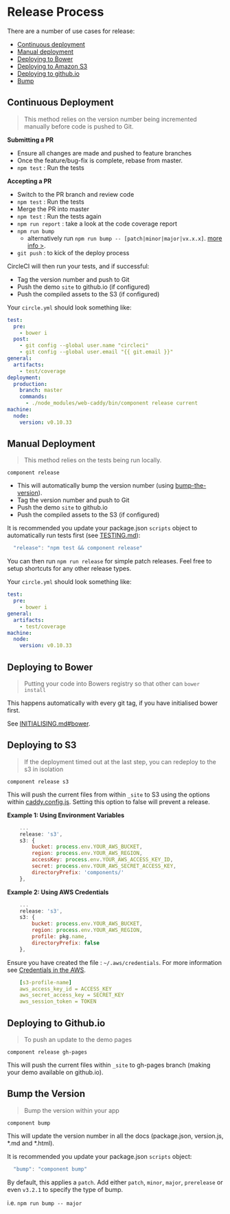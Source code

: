 # Release Process

There are a number of use cases for release:

 * [Continuous deployment](#continuous-deployment)
 * [Manual deployment](#manual-deployment)
 * [Deploying to Bower](#deploying-to-bower)
 * [Deploying to Amazon S3](#deploying-to-amazon-s3)
 * [Deploying to github.io](#deploying-to-github.io)
 * [Bump](#bump-the-version)

## Continuous Deployment

> This method relies on the version number being incremented manually before code is pushed to Git.

**Submitting a PR**
 * Ensure all changes are made and pushed to feature branches
 * Once the feature/bug-fix is complete, rebase from master.
 * `npm test` : Run the tests

**Accepting a PR**
 * Switch to the PR branch and review code
 * `npm test` : Run the tests
 * Merge the PR into master
 * `npm test` : Run the tests again
 * `npm run report` :  take a look at the code coverage report
 * `npm run bump`
   * alternatively run `npm run bump -- [patch|minor|major|vx.x.x]`. [more info >](#bump-the-version).
 * `git push` : to kick of the deploy process

CircleCI will then run your tests, and if successful:
 * Tag the version number and push to Git
 * Push the demo `site` to github.io (if configured)
 * Push the compiled assets to the S3 (if configured)

Your `circle.yml` should look something like:

```yml
test:
  pre:
    - bower i
  post:
    - git config --global user.name "circleci"
    - git config --global user.email "{{ git.email }}"
general:
  artifacts:
    - test/coverage
deployment:
  production:
    branch: master
    commands:
      - ./node_modules/web-caddy/bin/component release current
machine:
  node:
    version: v0.10.33
```

## Manual Deployment

> This method relies on the tests being run locally.

`component release`

   * This will automatically bump the version number (using [bump-the-version](#bump-the-version)).
   * Tag the version number and push to Git
   * Push the demo `site` to github.io
   * Push the compiled assets to the S3 (if configured)

It is recommended you update your package.json `scripts` object to automatically run tests first (see [TESTING.md](TESTING.md)):

```javascript
  "release": "npm test && component release"
```

You can then run `npm run release` for simple patch releases. Feel free to setup shortcuts for any other release types.

Your `circle.yml` should look something like:

```yml
test:
  pre:
    - bower i
general:
  artifacts:
    - test/coverage
machine:
  node:
    version: v0.10.33
```

## Deploying to Bower

> Putting your code into Bowers registry so that other can `bower install`

This happens automatically with every git tag, if you have initialised bower first.

See [INITIALISING.md#bower](INITIALISING.md#bower).

## Deploying to S3

> If the deployment timed out at the last step, you can redeploy to the s3 in isolation

`component release s3`

This will push the current files from within `_site` to S3 using the options within [caddy.config.js](boilerplate/caddy.config.js).
Setting this option to false will prevent a release.

**Example 1: Using Environment Variables**
```javascript
    ...
    release: 's3',
    s3: {
        bucket: process.env.YOUR_AWS_BUCKET,
        region: process.env.YOUR_AWS_REGION,
        accessKey: process.env.YOUR_AWS_ACCESS_KEY_ID,
        secret: process.env.YOUR_AWS_SECRET_ACCESS_KEY,
        directoryPrefix: 'components/'
    },
```

**Example 2: Using AWS Credentials**
```javascript
    ...
    release: 's3',
    s3: {
        bucket: process.env.YOUR_AWS_BUCKET,
        region: process.env.YOUR_AWS_REGION,
        profile: pkg.name,
        directoryPrefix: false
    },
```
Ensure you have created the file : `~/.aws/credentials`. For more information see [Credentials in the AWS](http://blogs.aws.amazon.com/security/post/Tx3D6U6WSFGOK2H/A-New-and-Standardized-Way-to-Manage-Credentials-in-the-AWS-SDKs#).

```yml
    [s3-profile-name]
    aws_access_key_id = ACCESS_KEY
    aws_secret_access_key = SECRET_KEY
    aws_session_token = TOKEN
```

## Deploying to Github.io

> To push an update to the demo pages

`component release gh-pages`

This will push the current files within `_site` to gh-pages branch (making your demo available on github.io).


## Bump the Version

> Bump the version within your app

`component bump`

This will update the version number in all the docs (package.json, version.js, *.md and *.html).

It is recommended you update your package.json `scripts` object:

```javascript
  "bump": "component bump"
```

By default, this applies a  `patch`.  Add either `patch`, `minor`, `major`, `prerelease` or even `v3.2.1` to specify the type of bump.

i.e. `npm run bump -- major`
